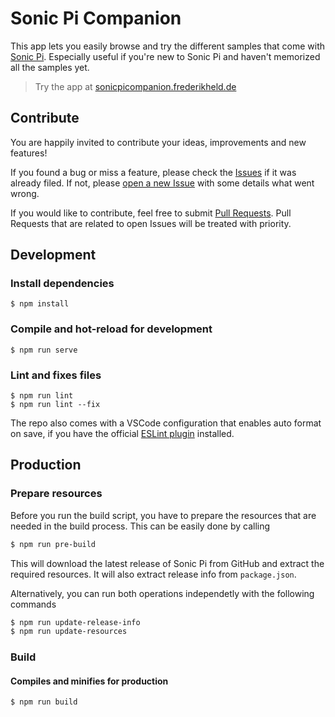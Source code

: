 # Sonic Pi Companion

This app lets you easily browse and try the different samples that come with [Sonic Pi](https://sonic-pi.net/). Especially useful if you're new to Sonic Pi and haven't memorized all the samples yet.

> Try the app at [sonicpicompanion.frederikheld.de](https://sonicpicompanion.frederikheld.de/)

## Contribute

You are happily invited to contribute your ideas, improvements and new features!

If you found a bug or miss a feature, please check the [Issues](https://github.com/frederikheld/sonic-pi-companion/issues) if it was already filed. If not, please [open a new Issue](https://github.com/frederikheld/sonic-pi-companion/issues/new) with some details what went wrong.

If you would like to contribute, feel free to submit [Pull Requests](https://github.com/frederikheld/sonic-pi-companion/pulls). Pull Requests that are related to open Issues will be treated with priority.

## Development

### Install dependencies
```
$ npm install
```

### Compile and hot-reload for development
```
$ npm run serve
```

<!--
#### Run your unit tests
```
$ npm run test:unit
```

#### Run your end-to-end tests
```
$ npm run test:e2e
```
//-->

### Lint and fixes files
```
$ npm run lint
$ npm run lint --fix
```

The repo also comes with a VSCode configuration that enables auto format on save, if you have the official [ESLint plugin](https://marketplace.visualstudio.com/items?itemName=dbaeumer.vscode-eslint) installed.

## Production

### Prepare resources

Before you run the build script, you have to prepare the resources that are needed in the build process. This can be easily done by calling
```sh
$ npm run pre-build
```

This will download the latest release of Sonic Pi from GitHub and extract the required resources. It will also extract release info from `package.json`.

Alternatively, you can run both operations independetly with the following commands
```sh
$ npm run update-release-info
$ npm run update-resources
```

### Build

#### Compiles and minifies for production
```
$ npm run build
```
